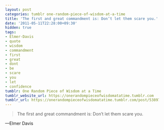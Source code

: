 ```yaml
---
layout: post
categories: tumblr one-random-piece-of-wisdom-at-a-time
title: 'The first and great commandment is: Don’t let them scare you.'
date: '2011-05-11T22:28:00+09:30'
hidden: true
tags:
- Elmer-Davis
- quote
- wisdom
- commandment
- first
- great
- dont
- be
- scare
- you
- let
- confidence
tumblr: One Random Piece of Wisdom at a Time
tumblr_website_url: https://onerandompieceofwisdomatatime.tumblr.com
tumblr_url: https://onerandompieceofwisdomatatime.tumblr.com/post/5389752577/the-first-and-great-commandment-is-dont-let-them
---
```

> The first and great commandment is: Don’t let them scare you.

—Elmer Davis
